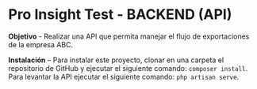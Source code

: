 # Pro Insight Test - BACKEND (API)

**Objetivo** - Realizar una API que permita manejar el flujo de exportaciones de la empresa ABC.

**Instalación** – Para instalar este proyecto, clonar en una carpeta el repositorio de GitHub y ejecutar el siguiente comando: `composer install`. Para levantar la API ejecutar el siguiente comando: `php artisan serve`.
